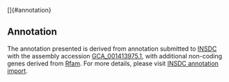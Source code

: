 []{#annotation}

Annotation
----------

The annotation presented is derived from annotation submitted to
[INSDC](http://www.insdc.org) with the assembly accession
[GCA\_001413975.1](http://www.ebi.ac.uk/ena/data/view/GCA_001413975.1),
with additional non-coding genes derived from
[Rfam](http://rfam.xfam.org/). For more details, please visit [INSDC
annotation
import](http://ensemblgenomes.org/info/data/insdc_annotation).
